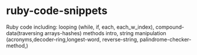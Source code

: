 # ruby-code-snippets
Ruby code including: looping (while, if, each, each_w_index), compound-data(traversing arrays-hashes) methods intro, string manipulation (acronyms,decoder-ring,longest-word, reverse-string, palindrome-checker-method,)
